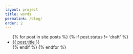 ```yaml
---
layout: project
title: words
permalink: /blog/
order: 2
---
```


<ul class="post-list">
  {% for post in site.posts %}
    {% if post.status != 'draft' %}
    <li>
      <div class="post-links">
         <a href="{{ post.url | prepend: site.baseurl }}"> {{ post.title }} </a>
      </div>
    </li>
    {% endif %}
  {% endfor %}
</ul>
